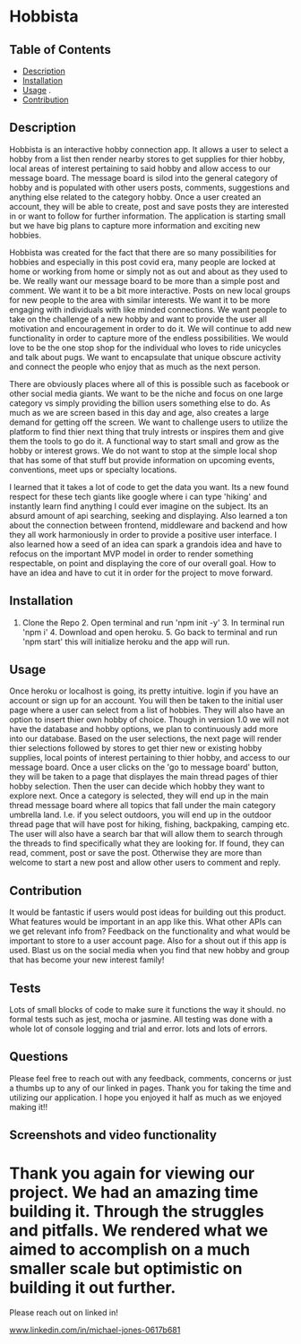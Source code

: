 # Hobbista

## Table of Contents

- [Description](#description)
- [Installation](#installation)
- [Usage](#usage)
  .
- [Contribution](#contribution)

## Description

Hobbista is an interactive hobby connection app. It allows a user to select a hobby from a list then render nearby stores to get supplies for thier hobby, local areas of interest pertaining to said hobby and allow access to our message board. The message board is silod into the general category of hobby and is populated with other users posts, comments, suggestions and anything else related to the category hobby. Once a user created an account, they will be able to create, post and save posts they are interested in or want to follow for further information. The application is starting small but we have big plans to capture more information and exciting new hobbies.

Hobbista was created for the fact that there are so many possibilities for hobbies and especially in this post covid era, many people are locked at home or working from home or simply not as out and about as they used to be. We really want our message board to be more than a simple post and comment. We want it to be a bit more interactive. Posts on new local groups for new people to the area with similar interests. We want it to be more engaging with individuals with like minded connections. We want people to take on the challenge of a new hobby and want to provide the user all motivation and encouragement in order to do it. We will continue to add new functionality in order to capture more of the endless possibilities. We would love to be the one stop shop for the individual who loves to ride unicycles and talk about pugs. We want to encapsulate that unique obscure activity and connect the people who enjoy that as much as the next person.

There are obviously places where all of this is possible such as facebook or other social media giants. We want to be the niche and focus on one large category vs simply providing the billion users something else to do. As much as we are screen based in this day and age, also creates a large demand for getting off the screen. We want to challenge users to utilize the platform to find thier next thing that truly intrests or inspires them and give them the tools to go do it. A functional way to start small and grow as the hobby or interest grows. We do not want to stop at the simple local shop that has some of that stuff but provide information on upcoming events, conventions, meet ups or specialty locations.

I learned that it takes a lot of code to get the data you want. Its a new found respect for these tech giants like google where i can type 'hiking' and instantly learn find anything I could ever imagine on the subject. Its an absurd amount of api searching, seeking and displaying. Also learned a ton about the connection between frontend, middleware and backend and how they all work harmoniously in order to provide a positive user interface. I also learned how a seed of an idea can spark a grandois idea and have to refocus on the important MVP model in order to render something respectable, on point and displaying the core of our overall goal. How to have an idea and have to cut it in order for the project to move forward.

## Installation

1. Clone the Repo 2. Open terminal and run 'npm init -y' 3. In terminal run 'npm i' 4. Download and open heroku. 5. Go back to terminal and run 'npm start' this will initialize heroku and the app will run.

## Usage

Once heroku or localhost is going, its pretty intuitive. login if you have an account or sign up for an account. You will then be taken to the initial user page where a user can select from a list of hobbies. They will also have an option to insert thier own hobby of choice. Though in version 1.0 we will not have the database and hobby options, we plan to continuously add more into our database. Based on the user selections, the next page will render thier selections followed by stores to get thier new or existing hobby supplies, local points of interest pertaining to thier hobby, and access to our message board. Once a user clicks on the 'go to message board' button, they will be taken to a page that displayes the main thread pages of thier hobby selection. Then the user can decide which hobby they want to explore next. Once a category is selected, they will end up in the main thread message board where all topics that fall under the main category umbrella land. I.e. if you select outdoors, you will end up in the outdoor thread page that will have post for hiking, fishing, backpaking, camping etc. The user will also have a search bar that will allow them to search through the threads to find specifically what they are looking for. If found, they can read, comment, post or save the post. Otherwise they are more than welcome to start a new post and allow other users to comment and reply.

## Contribution

It would be fantastic if users would post ideas for building out this product. What features would be important in an app like this. What other APIs can we get relevant info from? Feedback on the functionality and what would be important to store to a user account page. Also for a shout out if this app is used. Blast us on the social media when you find that new hobby and group that has become your new interest family!

## Tests

Lots of small blocks of code to make sure it functions the way it should. no formal tests such as jest, mocha or jasmine. All testing was done with a whole lot of console logging and trial and error. lots and lots of errors.

## Questions

Please feel free to reach out with any feedback, comments, concerns or just a thumbs up to any of our linked in pages. Thank you for taking the time and utilizing our application. I hope you enjoyed it half as much as we enjoyed making it!!

## Screenshots and video functionality

# Thank you again for viewing our project. We had an amazing time building it. Through the struggles and pitfalls. We rendered what we aimed to accomplish on a much smaller scale but optimistic on building it out further.

Please reach out on linked in!

www.linkedin.com/in/michael-jones-0617b681
